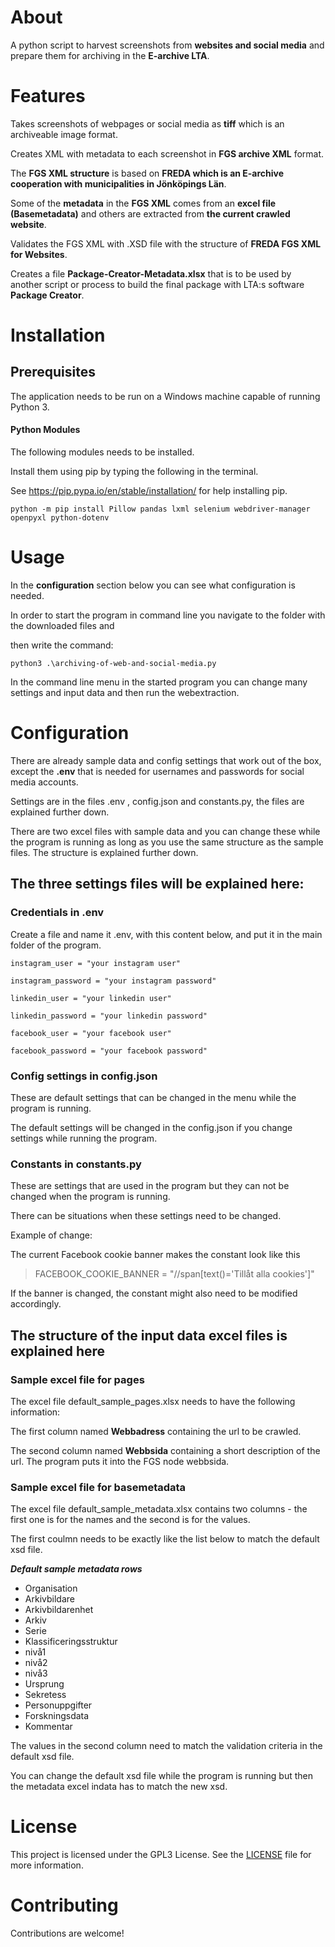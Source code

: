 # About
A python script to harvest screenshots from **websites and social media** and prepare them for archiving in the **E-archive LTA**.

# Features
Takes screenshots of webpages or social media as **tiff** which is an archiveable image format.

Creates XML with metadata to each screenshot in **FGS archive XML** format.

The **FGS XML structure** is based on **FREDA which is an E-archive cooperation with municipalities in Jönköpings Län**.

Some of the **metadata** in the **FGS XML** comes from an **excel file (Basemetadata)** and others are extracted from **the current crawled website**.

Validates the FGS XML with .XSD file with the structure of **FREDA FGS XML for Websites**.

Creates a file **Package-Creator-Metadata.xlsx** that is to be used by another script or process to build the final package with LTA:s software **Package Creator**.

# Installation


## Prerequisites
The application needs to be run on a Windows machine capable of running Python 3.
 

#### Python Modules
The following modules needs to be installed.
 
Install them using pip by typing the following in the terminal.
 
See https://pip.pypa.io/en/stable/installation/ for help installing pip.
 
```
python -m pip install Pillow pandas lxml selenium webdriver-manager openpyxl python-dotenv
```

# Usage
In the **configuration** section below you can see what configuration is needed.

In order to start the program in command line you navigate to the folder with the downloaded files and

then write the command: 
 
```
python3 .\archiving-of-web-and-social-media.py
```

In the command line menu in the started program you can change many settings and input data and then run the webextraction.

# Configuration
There are already sample data and config settings that work out of the box, except the **.env** that
is needed for usernames and passwords for social media accounts.

Settings are in the files .env , config.json and constants.py, the files are explained further down. 

There are two excel files with sample data and you can change these while the program is running as long as you use the same 
structure as the sample files. The structure is explained further down.

## The three settings files will be explained here: ###
### Credentials in .env 
Create a file and name it .env, with this content below, and put it in the main folder of the program.

```
instagram_user = "your instagram user"

instagram_password = "your instagram password"

linkedin_user = "your linkedin user"

linkedin_password = "your linkedin password"

facebook_user = "your facebook user"

facebook_password = "your facebook password"
```
### Config settings in config.json
These are default settings that can be changed in the menu while the program is running.

The default settings will be changed in the config.json if you change settings while running the program.

### Constants in constants.py
These are settings that are used in the program but they can not be changed when the program is running.
 
There can be situations when these settings need to be changed.


Example of change: 

The current Facebook cookie banner makes the constant look like this

>FACEBOOK_COOKIE_BANNER = "//span[text()='Tillåt alla cookies']"

If the banner is changed, the constant might also need to be modified accordingly.

## The structure of the input data excel files is explained here ###
### Sample excel file for pages ###

The excel file default_sample_pages.xlsx needs to have the following information:

The first column named **Webbadress** containing the url to be crawled.

The second column named **Webbsida** containing a short description of the url. The program puts it into the FGS node webbsida.

### Sample excel file for basemetadata ###

The excel file default_sample_metadata.xlsx contains two columns - the first one is for the names and the second is for the values.

The first coulmn needs to be exactly like the list below to match the default xsd file. 

***Default sample metadata rows***

- Organisation
- Arkivbildare
- Arkivbildarenhet 
- Arkiv
- Serie
- Klassificeringsstruktur
- nivå1
- nivå2
- nivå3
- Ursprung
- Sekretess
- Personuppgifter
- Forskningsdata
- Kommentar


The values in the second column need to match the validation criteria in the default xsd file.

You can change the default xsd file while the program is running but then the metadata excel indata has to match the new xsd. 

# License
This project is licensed under the GPL3 License. See the [LICENSE](LICENSE.txt) file for more information.  

# Contributing
Contributions are welcome! 


